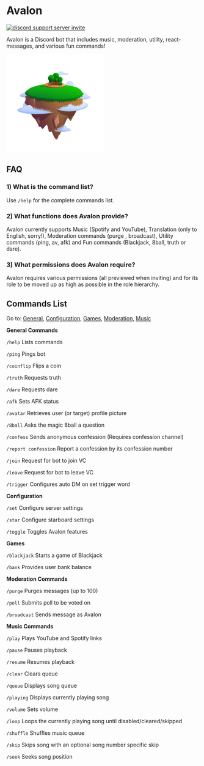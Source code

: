 # Avalon
<a href="https://discord.gg/t5bMCmQMjD"><img src="https://img.shields.io/badge/discord-%237289DA.svg?&style=for-the-badge&logo=discord&logoColor=white" alt="discord support server invite" /></a>

Avalon is a Discord bot that includes music, moderation, utility, react-messages, and various fun commands! 

<img width="256" src="https://github.com/jjoeldaniel/periodicallyprogramming/blob/main/img/avalon.png?raw=true" alt="floating island">
 
 ## **FAQ**
 
 ### **1) What is the command list?**
 
   Use `/help` for the complete commands list.
    
 ### **2) What functions does Avalon provide?**
 
   Avalon currently supports Music (Spotify and YouTube), Translation (only to English, sorry!), Moderation commands (purge , broadcast), Utility commands (ping, av, afk) and Fun commands (Blackjack, 8ball, truth or dare).

 ### **3) What permissions does Avalon require?**
 
   Avalon requires various permissions (all previewed when inviting) and for its role to be moved up as high as possible in the role hierarchy.

## Commands List

Go to:
<a href='#general'>General</a>,
<a href='#config'>Configuration</a>,
<a href='#games'>Games</a>,
<a href='#mod'>Moderation</a>,
<a href='#music'>Music</a>

<p id='general'><strong>General Commands</strong></p>

`/help`  Lists commands

`/ping`  Pings bot

`/coinflip`  Flips a coin

`/truth`  Requests truth

`/dare`  Requests dare

`/afk`  Sets AFK status

`/avatar`  Retrieves user (or target) profile picture

`/8ball`  Asks the magic 8ball a question

`/confess`  Sends anonymous confession (Requires confession channel)

`/report confession` Report a confession by its confession number

`/join`  Request for bot to join VC

`/leave`  Request for bot to leave VC

`/trigger` Configures auto DM on set trigger word

<p id='config'><strong>Configuration</strong></p>

`/set` Configure server settings

`/star` Configure starboard settings

`/toggle`  Toggles Avalon features


<p id='games'><strong>Games</strong></p>

`/blackjack` Starts a game of Blackjack

`/bank` Provides user bank balance


<p id='mod'><strong>Moderation Commands</strong></p>

`/purge`  Purges messages (up to 100)

`/poll` Submits poll to be voted on

`/broadcast`  Sends message as Avalon


<p id='music'><strong>Music Commands</strong></p>

`/play`  Plays YouTube and Spotify links

`/pause`  Pauses playback

`/resume`  Resumes playback

`/clear`  Clears queue

`/queue`  Displays song queue

`/playing`  Displays currently playing song

`/volume`  Sets volume

`/loop`  Loops the currently playing song until disabled/cleared/skipped

`/shuffle`  Shuffles music queue

`/skip`  Skips song with an optional song number specific skip

`/seek`  Seeks song position



